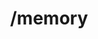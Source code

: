 ---
command:
  added: Pre-0.2.7
  aliases:
  - mem
  - getmem
  - lagmem
  - ram
  - getram
  configuration: []
  description: Displays the current memory usage.
  permissions:
  - rcmds.memory
  supports: {}
  usage: /memory
layout: command
title: /memory
---